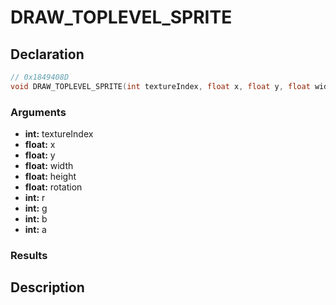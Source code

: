 # DRAW_TOPLEVEL_SPRITE

## Declaration
```cpp
// 0x1849408D
void DRAW_TOPLEVEL_SPRITE(int textureIndex, float x, float y, float width, float height, float rotation, int r, int g, int b, int a);
```

### Arguments
- **int:** textureIndex
- **float:** x
- **float:** y
- **float:** width
- **float:** height
- **float:** rotation
- **int:** r
- **int:** g
- **int:** b
- **int:** a

### Results

## Description
